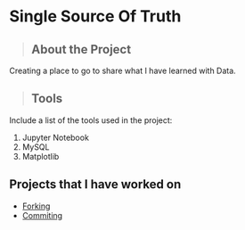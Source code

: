 # Single Source Of Truth

<a class="anchor" id="about the project"></a>
>## About the Project
Creating a place to go to share what I have learned with Data.
<a class="anchor" id="tools"></a>

>## Tools
Include a list of the tools used in the project:
1. Jupyter Notebook
2. MySQL
3. Matplotlib


## Projects that I have worked on
* [Forking](https://singlesourceoftruth.github.io/Spoon-Knife/)
* [Commiting](https://github.com/SingleSourceOfTruth/PCDE-Activity-9.1)
  
